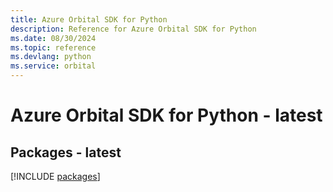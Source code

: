 ```yaml
---
title: Azure Orbital SDK for Python
description: Reference for Azure Orbital SDK for Python
ms.date: 08/30/2024
ms.topic: reference
ms.devlang: python
ms.service: orbital
---
```

# Azure Orbital SDK for Python - latest
## Packages - latest
[!INCLUDE [packages](orbital-index.md)]